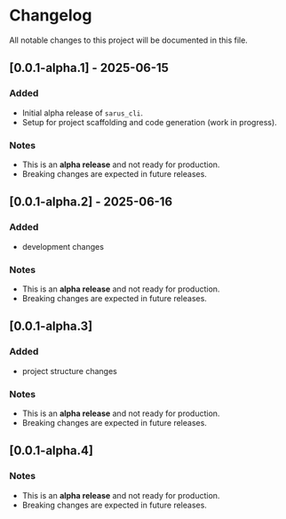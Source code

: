 # Changelog

All notable changes to this project will be documented in this file.

## [0.0.1-alpha.1] - 2025-06-15

### Added
- Initial alpha release of `sarus_cli`.
- Setup for project scaffolding and code generation (work in progress).

### Notes
- This is an **alpha release** and not ready for production.
- Breaking changes are expected in future releases.

## [0.0.1-alpha.2] - 2025-06-16

### Added
- development changes

### Notes
- This is an **alpha release** and not ready for production.
- Breaking changes are expected in future releases.

## [0.0.1-alpha.3]

### Added
- project structure changes

### Notes
- This is an **alpha release** and not ready for production.
- Breaking changes are expected in future releases.

## [0.0.1-alpha.4]

### Notes
- This is an **alpha release** and not ready for production.
- Breaking changes are expected in future releases.